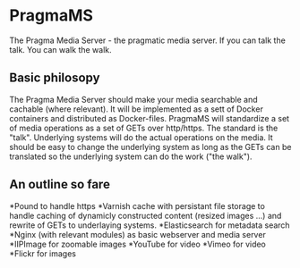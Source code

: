 PragmaMS
========

The Pragma Media Server - the pragmatic media server. If you can talk the talk. You can walk the walk.

## Basic philosopy
The Pragma Media Server should make your media searchable and cachable (where relevant). It will be implemented as a sett of Docker containers and distributed as Docker-files. PragmaMS will standardize a set of media operations as a set of GETs over http/https. The standard is the "talk". Underlying systems will do the actual operations on the media. It should be easy to change the underlying system as long as the GETs can be translated so the underlying system can do the work ("the walk").

## An outline so fare
*Pound to handle https
*Varnish cache with persistant file storage to handle caching of dynamicly constructed content (resized images ...) and rewrite of GETs to underlaying systems.
*Elasticsearch for metadata search
*Nginx (with relevant modules) as basic webserver and media server
*IIPImage for zoomable images
*YouTube for video
*Vimeo for video
*Flickr for images

